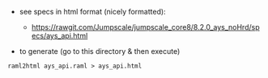 
- see specs in html format (nicely formatted):
    - https://rawgit.com/Jumpscale/jumpscale_core8/8.2.0_ays_noHrd/specs/ays_api.html

- to generate (go to this directory & then execute)

```
raml2html ays_api.raml > ays_api.html
```
